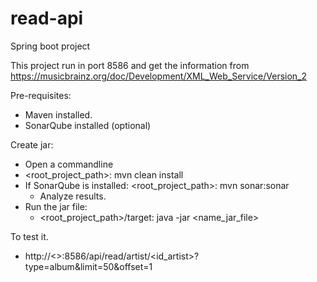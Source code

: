 # read-api

Spring boot project

This project run in port 8586 and get the information from https://musicbrainz.org/doc/Development/XML_Web_Service/Version_2

Pre-requisites:

 * Maven installed.
 * SonarQube installed (optional)
 
Create jar:

 * Open a commandline
 * <root_project_path>: mvn clean install
 * If SonarQube is installed: <root_project_path>: mvn sonar:sonar
   * Analyze results.
 * Run the jar file: 
   * <root_project_path>/target: java -jar <name_jar_file>
   

To test it.

  * http://<<url>>:8586/api/read/artist/<id_artist>?type=album&limit=50&offset=1
